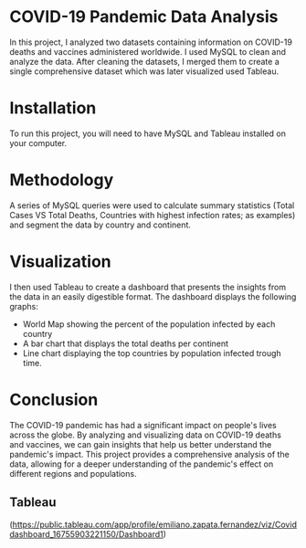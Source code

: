 
# **COVID-19 Pandemic Data Analysis**
In this project, I analyzed two datasets containing information on COVID-19 deaths and vaccines administered worldwide. I used MySQL to clean and analyze the data. After cleaning the datasets, I merged them to create a single comprehensive dataset which was later visualized used Tableau.

# **Installation**
To run this project, you will need to have MySQL and Tableau installed on your computer.

# **Methodology**
A series of MySQL queries were used to calculate summary statistics (Total Cases VS Total Deaths, Countries with highest infection rates; as examples) and segment the data by country and continent.

# **Visualization**
I then used Tableau to create a dashboard that presents the insights from the data in an easily digestible format. The dashboard displays the following graphs:

- World Map showing the percent of the population infected by each country
- A bar chart that displays the total deaths per continent
- Line chart displaying the top countries by population infected trough time. 

# **Conclusion**
The COVID-19 pandemic has had a significant impact on people's lives across the globe. By analyzing and visualizing data on COVID-19 deaths and vaccines, we can gain insights that help us better understand the pandemic's impact. This project provides a comprehensive analysis of the data, allowing for a deeper understanding of the pandemic's effect on different regions and populations.


## Tableau

(https://public.tableau.com/app/profile/emiliano.zapata.fernandez/viz/Coviddashboard_16755903221150/Dashboard1)

